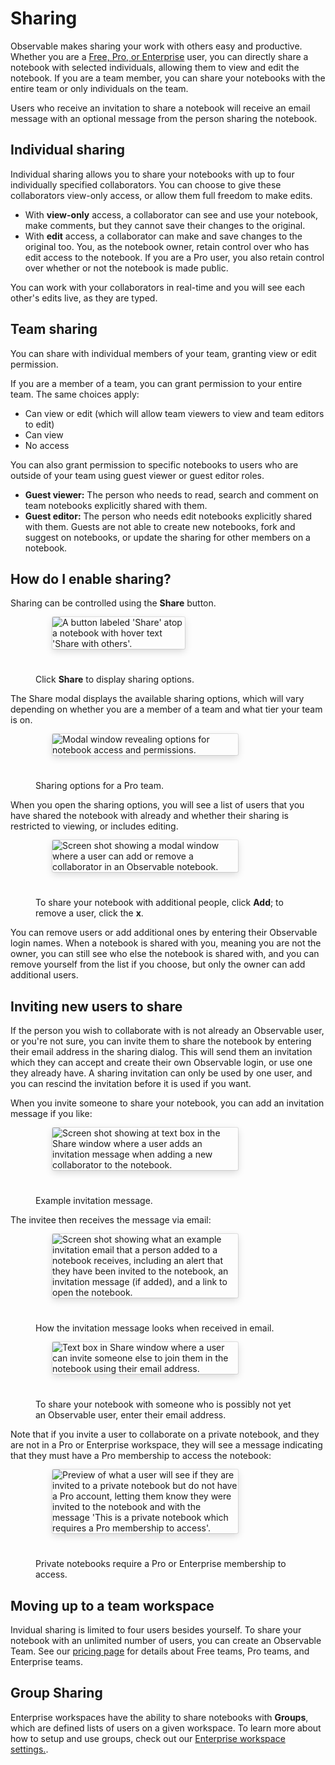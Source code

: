 # Sharing

Observable makes sharing your work with others easy and productive. Whether you are a [Free, Pro, or Enterprise](#moving-up-to-a-team-workspace) user, you can directly share a notebook with selected individuals, allowing them to view and edit the notebook. If you are a team member, you can share your notebooks with the entire team or only individuals on the team.

Users who receive an invitation to share a notebook will receive an email message with an optional message from the person sharing the notebook.

## Individual sharing

Individual sharing allows you to share your notebooks with up to four individually specified collaborators. You can choose to give these collaborators view-only access, or allow them full freedom to make edits.

- With **view-only** access, a collaborator can see and use your notebook, make comments, but they cannot save their changes to the original. 
- With **edit** access, a collaborator can make and save changes to the original too. You, as the notebook owner, retain control over who has edit access to the notebook. If you are a Pro user, you also retain control over whether or not the notebook is made public.

You can work with your collaborators in real-time and you will see each other's edits live, as they are typed.

## Team sharing

You can share with individual members of your team, granting view or edit permission.

If you are a member of a team, you can grant permission to your entire team. The same choices apply: 

- Can view or edit (which will allow team viewers to view and team editors to edit)
- Can view
- No access

You can also grant permission to specific notebooks to users who are outside of your team using guest viewer or guest editor roles.

- **Guest viewer:** The person who needs to read, search and comment on team notebooks explicitly shared with them.
- **Guest editor:** The person who needs edit notebooks explicitly shared with them. Guests are not able to create new notebooks, fork and suggest on notebooks, or update the sharing for other members on a notebook.

## How do I enable sharing?

Sharing can be controlled using the **Share** button. 

<figure>
  <img
    style="border-radius:2px;box-shadow:0 4px 12px rgba(0,0,0,0.15), 0 0 0 1px rgba(0, 0, 0, 0.1);margin-left:27px;margin-bottom:40px;max-width: 50%"
    src="/collaborating/sharing-work/sharing/shareButton.png" alt="A button labeled 'Share' atop a notebook with hover text 'Share with others'."
  />
  <figcaption>Click <b>Share</b> to display sharing options.</figcaption>
</figure>

The Share modal displays the available sharing options, which will vary depending on whether you are a member of a team and what tier your team is on.

<figure>
  <img
    style="border-radius:2px;box-shadow:0 4px 12px rgba(0,0,0,0.15), 0 0 0 1px rgba(0, 0, 0, 0.1);margin-left:27px;margin-bottom:40px;max-width: 70%"
    src="/collaborating/sharing-work/sharing/shareModalProTeam.png" alt="Modal window revealing options for notebook access and permissions."
  />
  <figcaption>Sharing options for a Pro team.</figcaption>
</figure>

When you open the sharing options, you will see a list of users that you have shared the notebook with already and whether their sharing is restricted to viewing, or includes editing. 

<figure>
  <img
    style="border-radius:2px;box-shadow:0 4px 12px rgba(0,0,0,0.15), 0 0 0 1px rgba(0, 0, 0, 0.1);margin-left:27px;margin-bottom:40px;max-width: 70%"
    src="/collaborating/sharing-work/sharing/addSharingUser.png" alt="Screen shot showing a modal window where a user can add or remove a collaborator in an Observable notebook."
  />
  <figcaption>To share your notebook with additional people, click <b>Add</b>; to remove a user, click the <b>x</b>.</figcaption>
</figure>

You can remove users or add additional ones by entering their Observable login names.  When a notebook is shared with you, meaning you are not the owner, you can still see who else the notebook is shared with, and you can remove yourself from the list if you choose, but only the owner can add additional users.

## Inviting new users to share

If the person you wish to collaborate with is not already an Observable user, or you're not sure, you can invite them to share the notebook by entering their email address in the sharing dialog. This will send them an invitation which they can accept and create their own Observable login, or use one they already have. A sharing invitation can only be used by one user, and you can rescind the invitation before it is used if you want.

When you invite someone to share your notebook, you can add an invitation message if you like:

<figure>
  <img
    style="border-radius:2px;box-shadow:0 4px 12px rgba(0,0,0,0.15), 0 0 0 1px rgba(0, 0, 0, 0.1);margin-left:27px;margin-bottom:40px;max-width: 70%"
    src="/collaborating/sharing-work/sharing/invitationMessage.png" alt="Screen shot showing at text box in the Share window where a user adds an invitation message when adding a new collaborator to the notebook."
  />
  <figcaption>Example invitation message.</figcaption>
</figure>

The invitee then receives the message via email:

<figure>
  <img
    style="border-radius:2px;box-shadow:0 4px 12px rgba(0,0,0,0.15), 0 0 0 1px rgba(0, 0, 0, 0.1);margin-left:27px;margin-bottom:40px;max-width: 70%"
    src="/collaborating/sharing-work/sharing/invitationEmail.png" alt="Screen shot showing what an example invitation email that a person added to a notebook receives, including an alert that they have been invited to the notebook, an invitation message (if added), and a link to open the notebook."
  />
  <figcaption>How the invitation message looks when received in email.</figcaption>
</figure>

<figure>
  <img
    style="border-radius:2px;box-shadow:0 4px 12px rgba(0,0,0,0.15), 0 0 0 1px rgba(0, 0, 0, 0.1);margin-left:27px;margin-bottom:40px;max-width: 70%"
    src="/collaborating/sharing-work/sharing/shareInviteWithEmail.png" alt="Text box in Share window where a user can invite someone else to join them in the notebook using their email address."
  />
  <figcaption>To share your notebook with someone who is possibly not yet an Observable user, enter their email address.</figcaption>
</figure>

Note that if you invite a user to collaborate on a private notebook, and they are not in a Pro or Enterprise workspace, they will see a message indicating that they must have a Pro membership to access the notebook:

<figure>
  <img
    style="border-radius:2px;box-shadow:0 4px 12px rgba(0,0,0,0.15), 0 0 0 1px rgba(0, 0, 0, 0.1);margin-left:27px;margin-bottom:40px;max-width: 70%"
    src="/collaborating/sharing-work/sharing/proMembershipNotice.png" alt="Preview of what a user will see if they are invited to a private notebook but do not have a Pro account, letting them know they were invited to the notebook and with the message 'This is a private notebook which requires a Pro membership to access'."
  />
  <figcaption>Private notebooks require a Pro or Enterprise membership to access.</figcaption>
</figure>

## Moving up to a team workspace

Invidual sharing is limited to four users besides yourself. To share your notebook with an unlimited number of users, you can create an Observable Team. See our [pricing page](https://observablehq.com/pricing) for details about Free teams, Pro teams, and Enterprise teams.

## Group Sharing
Enterprise workspaces have the ability to share notebooks with **Groups**, which are defined lists of users on a given workspace. To learn more about how to setup and use groups, check out our [Enterprise workspace settings.](https://observablehq.com/@observablehq/workspace-settings#cell-145).